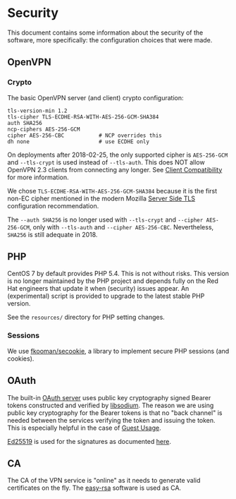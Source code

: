 # Security

This document contains some information about the security of the software, 
more specifically: the configuration choices that were made.

## OpenVPN

### Crypto

The basic OpenVPN server (and client) crypto configuration:

    tls-version-min 1.2
    tls-cipher TLS-ECDHE-RSA-WITH-AES-256-GCM-SHA384
    auth SHA256
    ncp-ciphers AES-256-GCM
    cipher AES-256-CBC           # NCP overrides this
    dh none                      # use ECDHE only

On deployments after 2018-02-25, the only supported cipher is 
`AES-256-GCM` and `--tls-crypt` is used instead of `--tls-auth`. This does 
NOT allow OpenVPN 2.3 clients from connecting any longer. See 
[Client Compatibility](CLIENT_COMPAT.md) for more 
information.

We chose `TLS-ECDHE-RSA-WITH-AES-256-GCM-SHA384` because it is the first non-EC
cipher mentioned in the modern Mozilla 
[Server Side TLS](https://wiki.mozilla.org/Security/Server_Side_TLS#Modern_compatibility) 
configuration recommendation.

The `--auth SHA256` is no longer used with `--tls-crypt` and 
`--cipher AES-256-GCM`, only with `--tls-auth` and `--cipher AES-256-CBC`. 
Nevertheless, `SHA256` is still adequate in 2018.

## PHP

CentOS 7 by default provides PHP 5.4. This is not without risks. This version 
is no longer maintained by the PHP project and depends fully on the Red Hat 
engineers that update it when (security) issues appear. An (experimental) 
script is provided to upgrade to the latest stable PHP version.

See the `resources/` directory for PHP setting changes.

### Sessions

We use [fkooman/secookie](https://git.tuxed.net/fkooman/php-secookie), a library
to implement secure PHP sessions (and cookies).

## OAuth

The built-in [OAuth server](https://git.tuxed.net/fkooman/php-oauth2-server) uses 
public key cryptography signed Bearer tokens constructed and verified by 
[libsodium](https://libsodium.org/). The reason we are using public key 
cryptography for the Bearer tokens is that no "back channel" is needed between 
the services verifying the token and issuing the token. This is especially 
helpful in the case of [Guest Usage](GUEST_USAGE.md#distribution-mode).

[Ed25519](https://ed25519.cr.yp.to/) is used for the signatures as documented 
[here](https://download.libsodium.org/doc/public-key_cryptography/public-key_signatures.html).

## CA

The CA of the VPN service is "online" as it needs to generate valid 
certificates on the fly. The [easy-rsa](https://github.com/OpenVPN/easy-rsa) 
software is used as CA.
